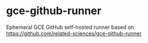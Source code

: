 # gce-github-runner

Ephemeral GCE GitHub self-hosted runner based on https://github.com/related-sciences/gce-github-runner
